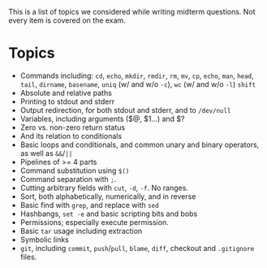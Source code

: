 
This is a list of topics we considered while writing midterm questions.
Not every item is covered on the exam.

# Topics
 * Commands including:
     `cd`, `echo`, `mkdir`, `rmdir`, `rm`, `mv`, `cp`, `echo`, `man`, `head`, `tail`, `dirname`,
     `basename`, `uniq` (w/ and w/o `-c`), `wc` (w/ and w/o `-l`) `shift`
 * Absolute and relative paths
 * Printing to stdout and stderr
 * Output redirection, for both stdout and stderr, and to `/dev/null`
 * Variables, including arguments ($@, $1…) and $?
 * Zero vs. non-zero return status
 * And its relation to conditionals
 * Basic loops and conditionals, and common unary and binary operators, as well as `&&`/`||`
 * Pipelines of >= 4 parts
 * Command substitution using `$()`
 * Command separation with `;`.
 * Cutting arbitrary fields with `cut`, `-d`, `-f`. No ranges.
 * Sort, both alphabetically, numerically, and in reverse
 * Basic find with `grep`, and replace with `sed`
 * Hashbangs, `set -e` and basic scripting bits and bobs
 * Permissions; especially execute permission.
 * Basic `tar` usage including extraction
 * Symbolic links
 * `git`, including `commit`, `push`/`pull`, `blame`, `diff`, checkout and `.gitignore` files.
